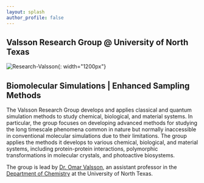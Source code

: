 ```yaml
---
layout: splash
author_profile: false
---
```


## Valsson Research Group @ University of North Texas

![Research-Valsson]({{site.url}}/assets/images/research-valsson.png){: width="1200px"}

## Biomolecular Simulations | Enhanced Sampling Methods

The Valsson Research Group develops and applies classical and quantum simulation methods to study chemical, biological, and material systems. In particular, the group focuses on developing advanced methods for studying the long timescale phenomena common in nature but normally inaccessible in conventional molecular simulations due to their limitations. The group applies the methods it develops to various chemical, biological, and material systems, including protein-protein interactions, polymorphic transformations in molecular crystals, and photoactive biosystems.

The group is lead by [Dr. Omar Valsson]({{site.url}}/members/omar-valsson), an assistant professor in the [Department of Chemistry](https://chemistry.unt.edu/) at the University of North Texas.
